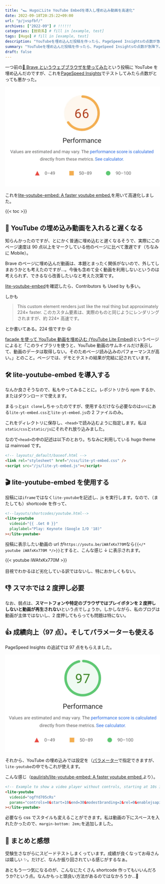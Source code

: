```yaml
---
title: "🏎️ HugoにLite YouTube Embedを導入し埋め込み動画を高速化"
date: 2022-09-18T20:25:22+09:00
url: "p/jvspfbf/"
archives: ["2022-09"] # !!!!!!
categories: [技術系] # fill in [example, test]
tags: [Hugo] # fill in [example, test]
description: "YouTubeを埋め込んだ投稿を作ったら、PageSpeed Insightsの点数が急降下。この事態をlite YouTube Embedを入れることで打開しました。" # add description
summary: "YouTubeを埋め込んだ投稿を作ったら、PageSpeed Insightsの点数が急降下。この事態をlite YouTube Embedを入れることで打開しました。"
draft: false
---
```


一つ前の[🥰 Brave というウェブブラウザを使ってみた](../../../posts/review/brave/index.md)という投稿に YouTube を埋め込んだのですが、これを[PageSpeed Insights](https://pagespeed.web.dev/)でテストしてみたら点数がとっても悪かった。

![tk_20220918-201544](tk_20220918-201319.webp)

これを[lite\-youtube\-embed: A faster youtube embed\.](https://github.com/paulirish/lite-youtube-embed)を用いて高速化しました。

{{< toc >}}

## 🐢 YouTube の埋め込み動画を入れると遅くなる

知らんかったのですが、とにかく普通に埋め込むと遅くなるそうで、実際にこのページ速度は 90 点以上をマークしている他のページに比べて激遅です（ちなみに Mobile）。

Brave のページに埋め込んだ動画は、本題とまったく関係がないので、外してしまおうかとも考えたのですが…。今後も含めて全く動画を利用しないというのは考えられず、できるなら改善したいなと考えた次第です。

[lite\-youtube\-embed](https://github.com/paulirish/lite-youtube-embed)を確認したら、Contributors も Used by も多い。

しかも

> This custom element renders just like the real thing but approximately 224× faster. このカスタム要素は、実際のものと同じようにレンダリングされますが、約 224× 高速です。

とか書いてある。224 倍ですか 😲

[facade を使って YouTube 動画を埋め込む \(YouTube Lite Embed\)](https://misc.laboradian.com/web-test/017/)というページによると「このライブラリを使うと、YouTube 動画のサムネイルだけ表示して、動画のデータは取得しない。そのためページ読み込みのパフォーマンスが高い。」とのこと。ページでは、デモとテストの結果が完結に記されています。

## 🛠️ lite-youtube-embed を導入する

なんか良さそうなので、私もやってみることに。レポジトリから npm するか、またはダウンロードで使えます。

まるっと`git clone`しちゃったのですが、使用するだけなら必要なのは`src`にある`lite-yt-embed.css`と`lite-yt-embed.js`の 2 ファイルのみ。

これをディレクトリに保存し、`<head>`で読み込むように指定します。私は`static/css`と`static/js`にそれぞれ放り込みました。

なので`<head>`の中の記述は以下のとおり。ちなみに利用している hugo theme は mainroad です。

```html
<!-- layouts/_default/baseof.html -->
<link rel="stylesheet" href="/css/lite-yt-embed.css" />
<script src="/js/lite-yt-embed.js"></script>
```

## 🎬 lite-youtube-embed を使用する

投稿には`iframe`ではなく`lite-youtube`を記述し、js を実行します。なので、（またしても）shortcode を作って、

```html
<!--layouts/shortcodes/youtube.html-->
<lite-youtube
  videoid="{{ .Get 0 }}"
  playlabel="Play: Keynote (Google I/O '18)"
></lite-youtube>
```

投稿に表示したい動画の url が`https://youtu.be/iWAfxKx770M`なら`{{</* youtube iWAfxKx770M */>}}`とすると、こんな感じ ↓ に表示されます。

{{< youtube iWAfxKx770M >}}
<br /><br />
目視でわかるほど劣化している訳ではないし、特におかしくもない。

## 👎 スマホでは 2 度押し必要

なお、弱点は、**スマートフォンや特定のブラウザではプレイボタンを 2 度押ししないと動画が再生されない**という点でしょうか。しかしながら、私のブログは動画が主体ではないし、2 度押してもらっても問題は特にない。

## 👍 成績向上（97 点）。そしてパラメーターも使える

PageSpeed Insights の追試では 97 点をもらえました。

![tk_20220918-201544](tk_20220918-201544.webp)

それから、YouTube の埋め込みでは設定を（[パラメーター](https://developers.google.com/youtube/player_parameters#Parameters)で指定できますが、`lite-youtube`の中でもこれが使えます。

こんな感じ（[paulirish/lite\-youtube\-embed: A faster youtube embed\.](https://github.com/paulirish/lite-youtube-embed)より）。

```html
<!-- Example to show a video player without controls, starting at 10s in, ending at 20s, with modest branding *and* enabling the JS API -->
<lite-youtube
  videoid="ogfYd705cRs"
  params="controls=0&start=10&end=30&modestbranding=2&rel=0&enablejsapi=1"
></lite-youtube>
```

必要なら css でスタイルも変えることができます。私は動画の下にスペースを入れたかったので、`margin-bottom: 2em;`を追加しました。

## 🐸 まとめと感想

受験生さながらにスピードテストしまくっています。成績が良くなってお母さんは嬉しい ✨。だけど、なんか振り回されている感じがするなぁ。

あともう一つ気になるのが、こんなにたくさん shortcode 作ってもいいんだろうか?という点。なんかもっと頭良い方法があるのではなかろうか…🤔
